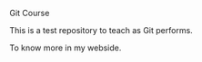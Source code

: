 Git Course

This is a test repository to teach as Git performs.

To know more in my webside.
>					
